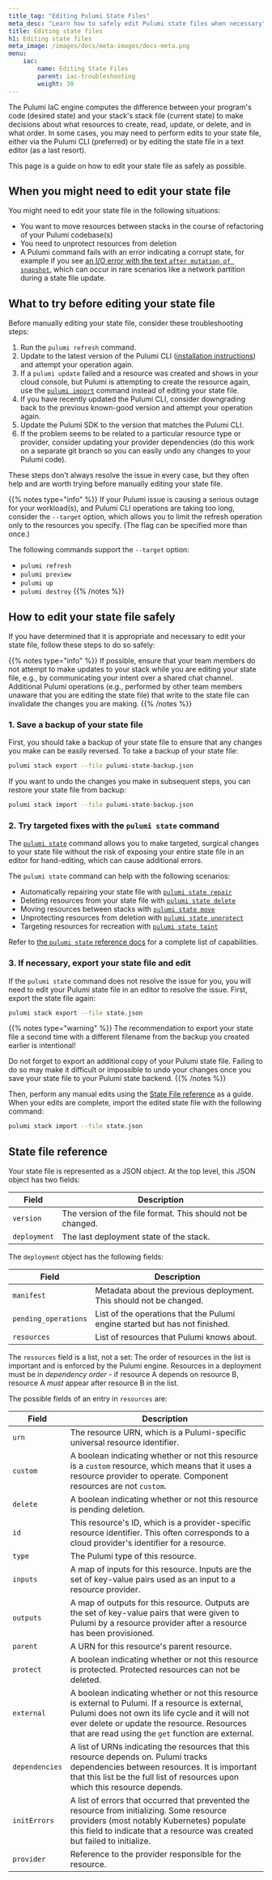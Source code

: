 ```yaml
---
title_tag: "Editing Pulumi State Files"
meta_desc: "Learn how to safely edit Pulumi state files when necessary"
title: Editing state files
h1: Editing state files
meta_image: /images/docs/meta-images/docs-meta.png
menu:
    iac:
        name: Editing State Files
        parent: iac-troubleshooting
        weight: 30
---
```


The Pulumi IaC engine computes the difference between your program's code (desired state) and your stack's stack file (current state) to make decisions about what resources to create, read, update, or delete, and in what order. In some cases, you may need to perform edits to your state file, either via the Pulumi CLI (preferred) or by editing the state file in a text editor (as a last resort).

This page is a guide on how to edit your state file as safely as possible.

## When you might need to edit your state file

You might need to edit your state file in the following situations:

- You want to move resources between stacks in the course of refactoring of your Pulumi codebase(s)
- You need to unprotect resources from deletion
- A Pulumi command fails with an error indicating a corrupt state, for example if you see [an I/O error with the text `after mutation of snapshot`](/docs/iac/troubleshooting/common-problems/post-step-errors), which can occur in rare scenarios like a network partition during a state file update.

## What to try before editing your state file

Before manually editing your state file, consider these troubleshooting steps:

1. Run the `pulumi refresh` command.
1. Update to the latest version of the Pulumi CLI ([installation instructions](/docs/iac/cli/install/)) and attempt your operation again.
1. If a `pulumi update` failed and a resource was created and shows in your cloud console, but Pulumi is attempting to create the resource again, use the [`pulumi import`](/docs/iac/cli/commands/pulumi_import) command instead of editing your state file.
1. If you have recently updated the Pulumi CLI, consider downgrading back to the previous known-good version and attempt your operation again.
1. Update the Pulumi SDK to the version that matches the Pulumi CLI.
1. If the problem seems to be related to a particular resource type or provider, consider updating your provider dependencies (do this work on a separate git branch so you can easily undo any changes to your Pulumi code).

These steps don’t always resolve the issue in every case, but they often help and are worth trying before manually editing your state file.

{{% notes type="info" %}}
If your Pulumi issue is causing a serious outage for your workload(s), and Pulumi CLI operations are taking too long, consider the `--target` option, which allows you to limit the refresh operation only to the resources you specify. (The flag can be specified more than once.)

The following commands support the `--target` option:

- `pulumi refresh`
- `pulumi preview`
- `pulumi up`
- `pulumi destroy`
{{% /notes %}}

## How to edit your state file safely

If you have determined that it is appropriate and necessary to edit your state file, follow these steps to do so safely:

{{% notes type="info" %}}
If possible, ensure that your team members do not attempt to make updates to your stack while you are editing your state file, e.g., by communicating your intent over a shared chat channel. Additional Pulumi operations (e.g., performed by other team members unaware that you are editing the state file) that write to the state file can invalidate the changes you are making.
{{% /notes %}}

### 1. Save a backup of your state file

First, you should take a backup of your state file to ensure that any changes you make can be easily reversed. To take a backup of your state file:

```bash
pulumi stack export --file pulumi-state-backup.json
```

If you want to undo the changes you make in subsequent steps, you can restore your state file from backup:

```bash
pulumi stack import --file pulumi-state-backup.json
```

### 2. Try targeted fixes with the `pulumi state` command

The [`pulumi state`](/docs/iac/cli/commands/pulumi_state) command allows you to make targeted, surgical changes to your state file without the risk of exposing your entire state file in an editor for hand-editing, which can cause additional errors.

The `pulumi state` command can help with the following scenarios:

- Automatically repairing your state file with [`pulumi state repair`](/docs/iac/cli/commands/pulumi_state_repair)
- Deleting resources from your state file with [`pulumi state delete`](/docs/iac/cli/commands/pulumi_state_delete)
- Moving resources between stacks with [`pulumi state move`](/docs/iac/cli/commands/pulumi_state_move)
- Unprotecting resources from deletion with [`pulumi state unprotect`](/docs/iac/cli/commands/pulumi_state_unprotect)
- Targeting resources for recreation with [`pulumi state taint`](/docs/iac/cli/commands/pulumi_state_taint)

Refer to [the `pulumi state` reference docs](/docs/iac/cli/commands/pulumi_state) for a complete list of capabilities.

### 3. If necessary, export your state file and edit

If the `pulumi state` command does not resolve the issue for you, you will need to edit your Pulumi state file in an editor to resolve the issue. First, export the state file again:

```bash
pulumi stack export --file state.json
```

{{% notes type="warning" %}}
The recommendation to export your state file a second time with a different filename from the backup you created earlier is intentional!

Do not forget to export an additional copy of your Pulumi state file. Failing to do so may make it difficult or impossible to undo your changes once you save your state file to your Pulumi state backend.
{{% /notes %}}

Then, perform any manual edits using the [State File reference](#state-file-reference) as a guide. When your edits are complete, import the edited state file with the following command:

```bash
pulumi stack import --file state.json
```

## State file reference

Your state file is represented as a JSON object. At the top level, this JSON object has two fields:

| Field | Description |
| - | - |
| `version` | The version of the file format. This should not be changed. |
| `deployment` | The last deployment state of the stack. |

The `deployment` object has the following fields:

| Field | Description |
| - | - |
| `manifest` | Metadata about the previous deployment. This should not be changed. |
| `pending_operations` | List of the operations that the Pulumi engine started but has not finished. |
| `resources` | List of resources that Pulumi knows about. |

The `resources` field is a list, not a set: The order of resources in the list is important and is enforced by the Pulumi engine. Resources in a deployment must be in *dependency order* - if resource A depends on resource B, resource A *must* appear after resource B in the list.

The possible fields of an entry in `resources` are:

| Field |  Description |
| - | - |
| `urn` | The resource URN, which is a Pulumi-specific universal resource identifier. |
| `custom` | A boolean indicating whether or not this resource is a `custom` resource, which means that it uses a resource provider to operate. Component resources are not `custom`. |
| `delete` | A boolean indicating whether or not this resource is pending deletion. |
| `id` | This resource's ID, which is a provider-specific resource identifier. This often corresponds to a cloud provider's identifier for a resource. |
| `type` | The Pulumi type of this resource. |
| `inputs` | A map of inputs for this resource. Inputs are the set of key-value pairs used as an input to a resource provider. |
| `outputs` | A map of outputs for this resource. Outputs are the set of key-value pairs that were given to Pulumi by a resource provider after a resource has been provisioned. |
| `parent` | A URN for this resource's parent resource. |
| `protect` |  A boolean indicating whether or not this resource is protected. Protected resources can not be deleted. |
| `external` | A boolean indicating whether or not this resource is external to Pulumi. If a resource is external, Pulumi does not own its life cycle and it will not ever delete or update the resource. Resources that are read using the `get` function are external. |
| `dependencies` | A list of URNs indicating the resources that this resource depends on. Pulumi tracks dependencies between resources. It is important that this list be the full list of resources upon which this resource depends. |
| `initErrors` | A list of errors that occurred that prevented the resource from initializing. Some resource providers (most notably Kubernetes) populate this field to indicate that a resource was created but failed to initialize. |
| `provider` | Reference to the provider responsible for the resource. |
